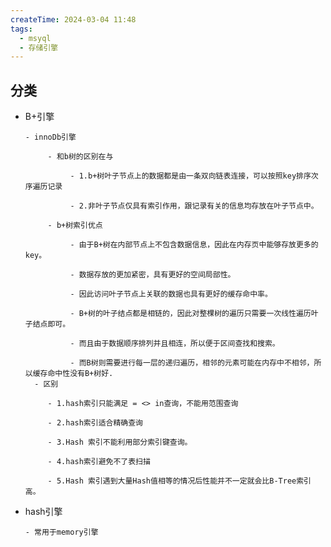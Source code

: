 ```yaml
---
createTime: 2024-03-04 11:48
tags:
  - msyql
  - 存储引擎
---
```


##  分类

  - B+引擎
		
		- innoDb引擎
			 
			 - 和b树的区别在与
				  
				  - 1.b+树叶子节点上的数据都是由一条双向链表连接，可以按照key排序次序遍历记录
						
				  - 2.非叶子节点仅具有索引作用，跟记录有关的信息均存放在叶子节点中。
						
			 - b+树索引优点
				  
				  - 由于B+树在内部节点上不包含数据信息，因此在内存页中能够存放更多的key。
						
				  - 数据存放的更加紧密，具有更好的空间局部性。
						
				  - 因此访问叶子节点上关联的数据也具有更好的缓存命中率。
						
				  - B+树的叶子结点都是相链的，因此对整棵树的遍历只需要一次线性遍历叶子结点即可。
						
				  - 而且由于数据顺序排列并且相连，所以便于区间查找和搜索。
						
				  - 而B树则需要进行每一层的递归遍历，相邻的元素可能在内存中不相邻，所以缓存命中性没有B+树好.
		  - 区别

			 - 1.hash索引只能满足 = <> in查询，不能用范围查询
				  
			 - 2.hash索引适合精确查询
				  
			 - 3.Hash 索引不能利用部分索引键查询。
				  
			 - 4.hash索引避免不了表扫描
				  
			 - 5.Hash 索引遇到大量Hash值相等的情况后性能并不一定就会比B-Tree索引高。
						
  - hash引擎
		
		- 常用于memory引擎